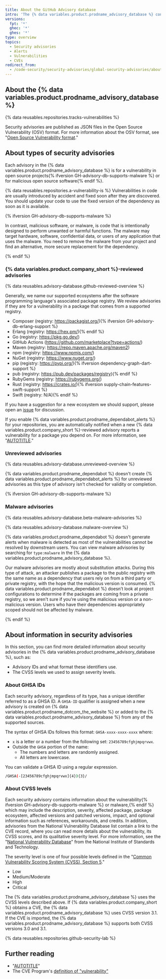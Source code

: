 ```yaml
---
title: About the GitHub Advisory database
intro: 'The {% data variables.product.prodname_advisory_database %} contains a list of known security vulnerabilities {% ifversion GH-advisory-db-supports-malware %}and malware, grouped in three categories: {% data variables.product.company_short %}-reviewed advisories, unreviewed advisories, and malware advisories.{% else %} grouped in two categories: {% data variables.product.company_short %}-reviewed advisories and unreviewed advisories.{% endif %}'
versions:
  fpt: '*'
  ghec: '*'
  ghes: '*'
type: overview
topics:
  - Security advisories
  - Alerts
  - Vulnerabilities
  - CVEs
redirect_from:
  - /code-security/security-advisories/global-security-advisories/about-the-github-advisory-database
---
```


## About the {% data variables.product.prodname_advisory_database %}

{% data reusables.repositories.tracks-vulnerabilities %}

Security advisories are published as JSON files in the Open Source Vulnerability (OSV) format. For more information about the OSV format, see "[Open Source Vulnerability format](https://ossf.github.io/osv-schema/)."

## About types of security advisories

Each advisory in the {% data variables.product.prodname_advisory_database %} is for a vulnerability in open source projects{% ifversion GH-advisory-db-supports-malware %} or for malicious open source software{% endif %}.

{% data reusables.repositories.a-vulnerability-is %} Vulnerabilities in code are usually introduced by accident and fixed soon after they are discovered. You should update your code to use the fixed version of the dependency as soon as it is available.

{% ifversion GH-advisory-db-supports-malware %}

In contrast, malicious software, or malware, is code that is intentionally designed to perform unwanted or harmful functions. The malware may target hardware, software, confidential data, or users of any application that uses the malware. You need to remove the malware from your project and find an alternative, more secure replacement for the dependency.

{% endif %}

### {% data variables.product.company_short %}-reviewed advisories

{% data reusables.advisory-database.github-reviewed-overview %}

Generally, we name our supported ecosystems after the software programming language's associated package registry. We review advisories if they are for a vulnerability in a package that comes from a supported registry.

- Composer (registry: https://packagist.org/){% ifversion GH-advisory-db-erlang-support %}
- Erlang (registry: https://hex.pm/){% endif %}
- Go (registry: https://pkg.go.dev/)
- GitHub Actions (https://github.com/marketplace?type=actions/)
- Maven (registry: https://repo.maven.apache.org/maven2)
- npm (registry: https://www.npmjs.com/)
- NuGet (registry: https://www.nuget.org/)
- pip (registry: https://pypi.org/){% ifversion dependency-graph-dart-support %}
- pub (registry: https://pub.dev/packages/registry){% endif %}
- RubyGems (registry: https://rubygems.org/)
- Rust (registry: https://crates.io/){% ifversion supply-chain-features-swift-support %}
- Swift (registry: N/A){% endif %}

If you have a suggestion for a new ecosystem we should support, please open an [issue](https://github.com/github/advisory-database/issues) for discussion.

If you enable {% data variables.product.prodname_dependabot_alerts %} for your repositories, you are automatically notified when a new {% data variables.product.company_short %}-reviewed advisory reports a vulnerability for a package you depend on. For more information, see "[AUTOTITLE](/code-security/dependabot/dependabot-alerts/about-dependabot-alerts)."

### Unreviewed advisories

{% data reusables.advisory-database.unreviewed-overview %}

{% data variables.product.prodname_dependabot %} doesn't create {% data variables.product.prodname_dependabot_alerts %} for unreviewed advisories as this type of advisory isn't checked for validity or completion.

{% ifversion GH-advisory-db-supports-malware %}

### Malware advisories

{% data reusables.advisory-database.beta-malware-advisories %}

{% data reusables.advisory-database.malware-overview %}

{% data variables.product.prodname_dependabot %} doesn't generate alerts when malware is detected as most of the vulnerabilities cannot be resolved by downstream users. You can view malware advisories by searching for `type:malware` in the {% data variables.product.prodname_advisory_database %}.

Our malware advisories are mostly about substitution attacks. During this type of attack, an attacker publishes a package to the public registry with the same name as a dependency that users rely on from a third party or private registry, with the hope that the malicious version is consumed. {% data variables.product.prodname_dependabot %} doesn’t look at project configurations to determine if the packages are coming from a private registry, so we aren't sure if you're using the malicious version or a non-malicious version. Users who have their dependencies appropriately scoped should not be affected by malware.

{% endif %}

## About information in security advisories

In this section, you can find more detailed information about security advisories in the {% data variables.product.prodname_advisory_database %}, such as:
- Advisory IDs and what format these identifiers use.
- The CVSS levels we used to assign severity levels.

### About GHSA IDs

Each security advisory, regardless of its type, has a unique identifier referred to as a GHSA ID. A `GHSA-ID` qualifier is assigned when a new advisory is created on {% data variables.product.prodname_dotcom_the_website %} or added to the {% data variables.product.prodname_advisory_database %} from any of the supported sources.

The syntax of GHSA IDs follows this format: `GHSA-xxxx-xxxx-xxxx` where:

- `x` is a letter or a number from the following set: `23456789cfghjmpqrvwx`.
- Outside the `GHSA` portion of the name:
  - The numbers and letters are randomly assigned.
  - All letters are lowercase.

You can validate a GHSA ID using a regular expression.

```bash copy
/GHSA(-[23456789cfghjmpqrvwx]{4}){3}/
```

### About CVSS levels

Each security advisory contains information about the vulnerability{% ifversion GH-advisory-db-supports-malware %} or malware,{% endif %} which may include the description, severity, affected package, package ecosystem, affected versions and patched versions, impact, and optional information such as references, workarounds, and credits. In addition, advisories from the National Vulnerability Database list contain a link to the CVE record, where you can read more details about the vulnerability, its CVSS scores, and its qualitative severity level. For more information, see the "[National Vulnerability Database](https://nvd.nist.gov/)" from the National Institute of Standards and Technology.

The severity level is one of four possible levels defined in the "[Common Vulnerability Scoring System (CVSS), Section 5](https://www.first.org/cvss/specification-document)."
- Low
- Medium/Moderate
- High
- Critical

The {% data variables.product.prodname_advisory_database %} uses the CVSS levels described above. If {% data variables.product.company_short %} obtains a CVE, the {% data variables.product.prodname_advisory_database %} uses CVSS version 3.1. If the CVE is imported, the {% data variables.product.prodname_advisory_database %} supports both CVSS versions 3.0 and 3.1.

{% data reusables.repositories.github-security-lab %}

## Further reading

- "[AUTOTITLE](/code-security/dependabot/dependabot-alerts/about-dependabot-alerts)"
- The CVE Program's [definition of "vulnerability"](https://www.cve.org/ResourcesSupport/Glossary#vulnerability)
